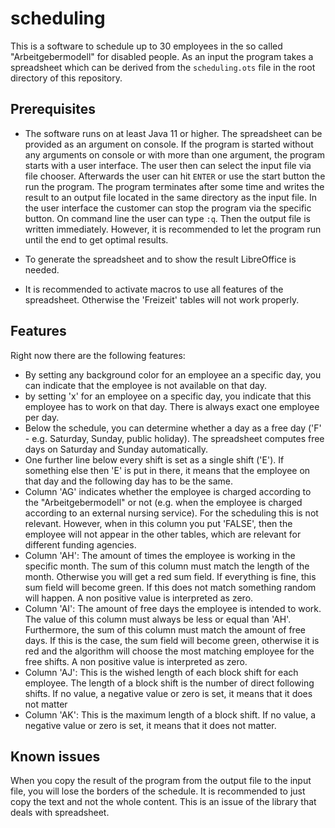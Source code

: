 # scheduling

This is a software to schedule up to 30 employees in the so called "Arbeitgebermodell" for disabled people. As an input the program takes a spreadsheet which can be derived from the ```scheduling.ots``` file in the root directory of this repository.

## Prerequisites

* The software runs on at least Java 11 or higher. The spreadsheet can be provided as an argument on console. If the program is started without any arguments on console or with more than one argument, the program starts with a user interface. The user then can select the input file via file chooser. Afterwards the user can hit ```ENTER``` or use the start button the run the program. The program terminates after some time and writes the result to an output file located in the same directory as the input file. In the user interface the customer can stop the program via the specific button. On command line the user can type ```:q```.  Then the output file is written immediately. However, it is recommended to let the program run until the end to get optimal results.

* To generate the spreadsheet and to show the result LibreOffice is needed.

* It is recommended to activate macros to use all features of the spreadsheet. Otherwise the 'Freizeit' tables will not work properly.

## Features
Right now there are the following features:

* By setting any background color for an employee an a specific day, you can indicate that the employee is not available on that day.
* by setting 'x' for an employee on a specific day, you indicate that this employee has to work on that day. There is always exact one employee per day.
* Below the schedule, you can determine whether a day as a free day ('F' - e.g. Saturday, Sunday, public holiday). The spreadsheet computes free days on Saturday and Sunday automatically.
* One further line below every shift is set as a single shift ('E'). If something else then 'E' is put in there, it means that the employee on that day and the following day has to be the same.
* Column 'AG' indicates whether the employee is charged according to the "Arbeitgebermodell" or not (e.g. when the employee is charged according to an external nursing service). For the scheduling this is not relevant. However, when in this column you put 'FALSE', then the employee will not appear in the other tables, which are relevant for different funding agencies.
* Column 'AH': The amount of times the employee is working in the specific month. The sum of this column must match the length of the month. Otherwise you will get a red sum field. If everything is fine, this sum field will become green. If this does not match something random will happen. A non positive value is interpreted as zero.
* Column 'AI': The amount of free days the employee is intended to work. The value of this column must always be less or equal than 'AH'. Furthermore, the sum of this column must match the amount of free days. If this is the case, the sum field will become green, otherwise it is red and the algorithm will choose the most matching employee for the free shifts. A non positive value is interpreted as zero.
* Column 'AJ': This is the wished length of each block shift for each employee. The length of a block shift is the number of direct following shifts. If no value, a negative value or zero is set, it means that it does not matter
* Column 'AK': This is the maximum length of a block shift. If no value, a negative value or zero is set, it means that it does not matter.

## Known issues

When you copy the result of the program from the output file to the input file, you will lose the borders of the schedule. It is recommended to just copy the text and not the whole content. This is an issue of the library that deals with spreadsheet.